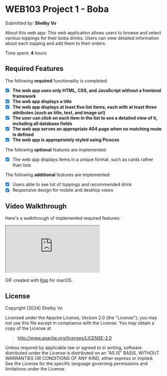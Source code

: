 # WEB103 Project 1 - Boba

Submitted by: **Shelby Vo**

About this web app: This web application allows users to browse and select various toppings for their boba drinks. Users can view detailed information about each topping and add them to their orders.

Time spent: **4** hours

## Required Features

The following **required** functionality is completed:

- [x] **The web app uses only HTML, CSS, and JavaScript without a frontend framework**
- [x] **The web app displays a title**
- [x] **The web app displays at least five list items, each with at least three attributes (such as title, text, and image url)**
- [x] **The user can click on each item in the list to see a detailed view of it, including all database fields**
- [x] **The web app serves an appropriate 404 page when no matching route is defined**
- [x] **The web app is appropriately styled using Picocss**

The following **optional** features are implemented:

- [x] The web app displays items in a unique format, such as cards rather than lists

The following **additional** features are implemented:

- [x] Users able to see list of toppings and recommended drink
- [x] Responsive design for mobile and desktop views

## Video Walkthrough

Here's a walkthrough of implemented required features:

<iframe src='https://drive.google.com/file/d/1veLvIMp_ggfG_ZPm4jUOn9Z1DqnQRSGd/view' title='Video Walkthrough' width='' alt='Video Walkthrough'></iframe>

<!-- Replace this with whatever GIF tool you used! -->
GIF created with [Kap](https://getkap.co/) for macOS.

## License

Copyright [2024] Shelby Vo

Licensed under the Apache License, Version 2.0 (the "License"); you may not use this file except in compliance with the License. You may obtain a copy of the License at

> http://www.apache.org/licenses/LICENSE-2.0

Unless required by applicable law or agreed to in writing, software distributed under the License is distributed on an "AS IS" BASIS, WITHOUT WARRANTIES OR CONDITIONS OF ANY KIND, either express or implied. See the License for the specific language governing permissions and limitations under the License.
